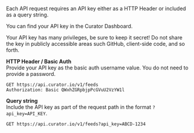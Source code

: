 
Each API request requires an API key either as a HTTP Header or included as a query string.

You can find your API key in the Curator Dashboard.

Your API key has many privileges, be sure to keep it secret! Do not share the key in publicly accessible areas such GitHub, client-side code, and so forth.

**HTTP Header / Basic Auth**  
Provide your API key as the basic auth username value. You do not need to provide a password.

 ```http
 GET https://api.curator.io/v1/feeds
 Authorization: Basic QWxhZGRpbjpPcGVuU2VzYW1l
 ```

**Query string**  
 Include the API key as part of the request path in the format `?api_key=API_KEY`.

 ```http
 GET https://api.curator.io/v1/feeds?api_key=ABCD-1234
 ```
